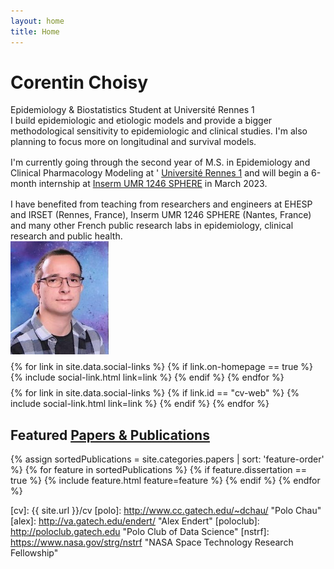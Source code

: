 ```yaml
---
layout: home
title: Home
---
```


<div id ="intro-wrapper" class="l-middle">
	<div id="intro-title-wrapper" class="intro-left">
		<h1 id="intro-title">Corentin Choisy</h1>
		<div id="intro-subtitle">
			Epidemiology & Biostatistics Student at Université Rennes 1
		</div>
	</div>
	<div class="intro-left">
	<div class="intro-left">
		I build epidemiologic and etiologic models and provide a bigger methodological sensitivity to epidemiologic and clinical studies. I'm also planning to focus more on longitudinal and survival models.
	</div>
	<div style="height: 1rem"></div>
	<div class="intro-left">
		I'm currently going through the second year of M.S. in Epidemiology and Clinical Pharmacology Modeling at ' <a href="https://www.univ-rennes1.fr/">Université Rennes 1</a> and will begin a 6-month internship at <a href="https://sphere-inserm.fr/">Inserm UMR 1246 SPHERE</a> in March 2023.
		<!-- enabling machine learning interpretability at scale and for everyone -->
	</div>
	<div style="height: 1rem"></div>
	<div>
		I have benefited from teaching from researchers and engineers at EHESP and IRSET (Rennes, France), Inserm UMR 1246 SPHERE (Nantes, France) and many other French public research labs in epidemiology, clinical research and public health.
	</div>
</div>

<div class="intro-right">
	<img id="intro-image" class="intro-right" src="/images/portrait.jpg">
	<div style="height: 0.5rem"></div>
	<div id="intro-image-links" class="intro-right">
		{% for link in site.data.social-links %}
			{% if link.on-homepage == true %}
				{% include social-link.html link=link %}
			{% endif %}
		{% endfor %}
	</div>
	<div style="height: 0.5rem"></div>
	<div id="intro-cv-wrapper" class="intro-right">
		{% for link in site.data.social-links %}
			{% if link.id == "cv-web" %}
				{% include social-link.html link=link %}
			{% endif %}
		{% endfor %}
	</div>
	</div>
</div>

<h2 class="feature-title l-middle">
	Featured <a href="/dissertation">Papers & Publications</a>
</h2>
<div class="cover-wrapper l-screen">
	{% assign sortedPublications = site.categories.papers | sort: 'feature-order' %}
	{% for feature in sortedPublications %}
		{% if feature.dissertation == true %}
			{% include feature.html feature=feature %}
		{% endif %}
	{% endfor %}
</div>






[gt]: http://www.gatech.edu "Georgia Tech"
[cse]: http://cse.gatech.edu "Georgia Tech Computational Science and Engineering"
[coc]: http://www.cc.gatech.edu "Georgia Tech College of Computing"

[cv]: {{ site.url }}/cv
[polo]: http://www.cc.gatech.edu/~dchau/ "Polo Chau"
[alex]: http://va.gatech.edu/endert/ "Alex Endert"
[poloclub]: http://poloclub.gatech.edu "Polo Club of Data Science"
[nstrf]: https://www.nasa.gov/strg/nstrf "NASA Space Technology Research Fellowship"
